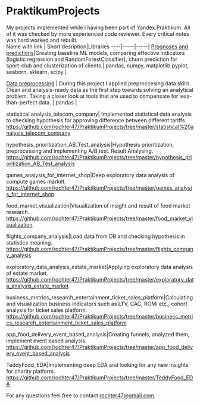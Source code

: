 # PraktikumProjects
My projects implemented while I having been part of Yandex.Praktikum. All of it was checked by more experienced code reviewer. Every critical notes was hard worked and rebuilt.  
Name with link | Short desription|Libraries
----|-----|-----|
[Prognoses and predictions](https://github.com/rochter47/PraktikumProjects/tree/master/ML_baseline)|Creating baseline ML models, comparing effective indicators (logistic regression and RandomForestClassifier), churn prediction for sport-club and clusterization of clients.| pandas, numpy, matplotlib.pyplot, seaborn, sklearn, scipy |

[Data preprocessing](https://github.com/rochter47/PraktikumProjects/tree/master/bank_clients_analysis) | During this project I applied preproccesing data skills.  Clean and analysis-ready data as the first step towards solving an analytical problem. Taking a closer look at tools that are used to compensate for less-than-perfect data. | pandas |  

statistical analysis_telecom_company| Implemented statistical data analysis to checking hypothesis for approving  difference between different tariffs.   https://github.com/rochter47/PraktikumProjects/tree/master/statistical%20analysis_telecom_company

hypothesis_prioritization_AB_Test_analysis|Hypothesis prioritization, preprocessing and implementing A/B test. Result Analysing.       https://github.com/rochter47/PraktikumProjects/tree/master/hypothesis_prioritization_AB_Test_analysis

games_analysis_for_internet_shop|Deep exploratory data analysis of compute games market.     https://github.com/rochter47/PraktikumProjects/tree/master/games_analysis_for_internet_shop

food_market_visualization|Visualization of insight and result of food market research.     https://github.com/rochter47/PraktikumProjects/tree/master/food_market_visualization

flights_company_analysis|Load data from DB and checking hypothesis in statistics meaning.  https://github.com/rochter47/PraktikumProjects/tree/master/flights_company_analysis

exploratory_data_analysis_estate_market|Applying exploratory data analysis of estate market.  https://github.com/rochter47/PraktikumProjects/tree/master/exploratory_data_analysis_estate_market

business_metrics_research_entertainment_ticket_sales_platform|Calculating and visualization business indicators such as LTV, CAC, ROMI etc., cohort analysis for ticket sales platform.   https://github.com/rochter47/PraktikumProjects/tree/master/business_metrics_research_entertainment_ticket_sales_platform 

app_food_delivery_event_based_analysis|Creating funnels, analyzed them, implement event based analysis.  https://github.com/rochter47/PraktikumProjects/tree/master/app_food_delivery_event_based_analysis

TeddyFood_EDA|Implementing deep EDA and looking for any new insights for charity platform.  https://github.com/rochter47/PraktikumProjects/tree/master/TeddyFood_EDA

For any questions feel free to contact  rochter47@gmail.com.
